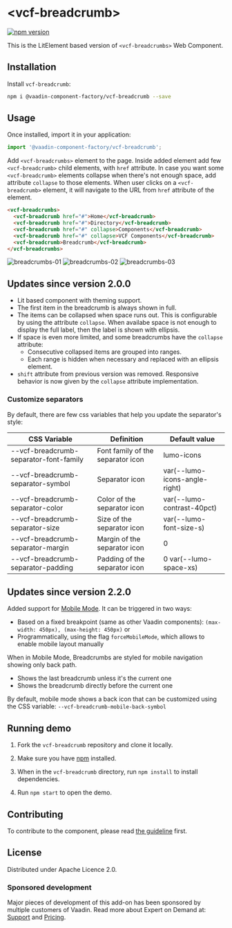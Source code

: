 # &lt;vcf-breadcrumb&gt;

[![npm version](https://badgen.net/npm/v/@vaadin-component-factory/vcf-breadcrumb)](https://www.npmjs.com/package/@vaadin-component-factory/vcf-breadcrumb)

This is the LitElement based version of `<vcf-breadcrumbs>` Web Component.

## Installation

Install `vcf-breadcrumb`:

```sh
npm i @vaadin-component-factory/vcf-breadcrumb --save
```

## Usage

Once installed, import it in your application:

```js
import '@vaadin-component-factory/vcf-breadcrumb';
```

Add `<vcf-breadcrumbs>` element to the page. Inside added element add few `<vcf-breadcrumb>` child elements, with `href` attribute. In case you want some `<vcf-breadcrumb>` elements collapse when there's not enough space, add attribute `collapse` to those elements. When user clicks on a `<vcf-breadcrumb>` element, it will navigate to the URL from `href` attribute of the element.

```html
<vcf-breadcrumbs>
  <vcf-breadcrumb href="#">Home</vcf-breadcrumb>
  <vcf-breadcrumb href="#">Directory</vcf-breadcrumb>
  <vcf-breadcrumb href="#" collapse>Components</vcf-breadcrumb>
  <vcf-breadcrumb href="#" collapse>VCF Components</vcf-breadcrumb>
  <vcf-breadcrumb>Breadcrumb</vcf-breadcrumb>
</vcf-breadcrumbs>
```
![breadcrumbs-01](https://github.com/user-attachments/assets/68327eba-57d6-48ad-9b92-3e0bf9c2623b)
![breadcrumbs-02](https://github.com/user-attachments/assets/f56e9aa0-756a-412e-86d6-71ee341fd878)
![breadcrumbs-03](https://github.com/user-attachments/assets/ae3b4816-0892-4651-b002-b4ac99412687)

## Updates since version 2.0.0

- Lit based component with theming support.
- The first item in the breadcrumb is always shown in full.
- The items can be collapsed when space runs out. This is configurable by using the attribute `collapse`. When availabe space is not enough to display the full label, then the label is shown with ellipsis.
- If space is even more limited, and some breadcrumbs have the `collapse` attribute:
    - Consecutive collapsed items are grouped into ranges.
    - Each range is hidden when necessary and replaced with an ellipsis element.
- `shift` attribute from previous version was removed. Responsive behavior is now given by the `collapse` attribute implementation.

### Customize separators

By default, there are few css variables that help you update the separator's style:

| CSS Variable | Definition | Default value |
|--------------|------------|---------------|
| --vcf-breadcrumb-separator-font-family | Font family of the separator icon | lumo-icons |
| --vcf-breadcrumb-separator-symbol | Separator icon | var(--lumo-icons-angle-right) |
| --vcf-breadcrumb-separator-color | Color of the separator icon | var(--lumo-contrast-40pct) |
| --vcf-breadcrumb-separator-size | Size of the separator icon | var(--lumo-font-size-s) |  
| --vcf-breadcrumb-separator-margin | Margin of the separator icon | 0 |    
| --vcf-breadcrumb-separator-padding | Padding of the separator icon | 0 var(--lumo-space-xs) |    

## Updates since version 2.2.0

Added support for [Mobile Mode](https://github.com/vaadin-component-factory/vcf-breadcrumb/issues/6). It can be triggered in two ways:
- Based on a fixed breakpoint (same as other Vaadin components): `(max-width: 450px), (max-height: 450px)` or
- Programmatically, using the flag `forceMobileMode`, which allows to enable mobile layout manually

When in Mobile Mode, Breadcrumbs are styled for mobile navigation showing only back path.
- Shows the last breadcrumb unless it's the current one
- Shows the breadcrumb directly before the current one

By default, mobile mode shows a back icon that can be customized using the CSS variable: `--vcf-breadcrumb-mobile-back-symbol`

## Running demo

1. Fork the `vcf-breadcrumb` repository and clone it locally.

1. Make sure you have [npm](https://www.npmjs.com/) installed.

1. When in the `vcf-breadcrumb` directory, run `npm install` to install dependencies.

1. Run `npm start` to open the demo.

## Contributing

To contribute to the component, please read [the guideline](https://github.com/vaadin/vaadin-core/blob/master/CONTRIBUTING.md) first.

## License
Distributed under Apache Licence 2.0. 

### Sponsored development
Major pieces of development of this add-on has been sponsored by multiple customers of Vaadin. Read more about Expert on Demand at: [Support](https://vaadin.com/support) and [Pricing](https://vaadin.com/pricing).
